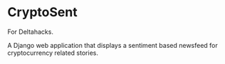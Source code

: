 # CryptoSent
For Deltahacks.

A Django web application that displays a sentiment based newsfeed for cryptocurrency related stories.
